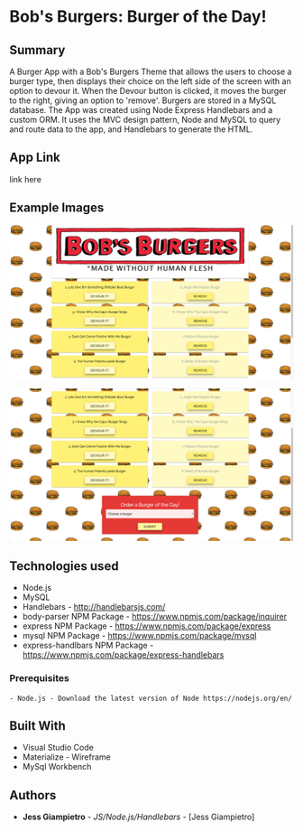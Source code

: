 # Bob's Burgers: Burger of the Day!

## Summary
A Burger App with a Bob's Burgers Theme that allows the users to choose a burger type, then displays their choice on the left side of the screen with an option to devour it. When the Devour button is clicked, it moves the burger to the right, giving an option to 'remove'. Burgers are stored in a MySQL database. The App was created using Node Express Handlebars and a custom ORM. It uses the MVC design pattern, Node and MySQL to query and route data to the app, and Handlebars to generate the HTML.

## App Link
link here

## Example Images

![Screen shot](public/assets/img/Bob'sBurgers.png)

![Screen shot](public/assets/img/BobsBurgersSS2.png)



## Technologies used
- Node.js
- MySQL
- Handlebars - http://handlebarsjs.com/
- body-parser NPM Package - https://www.npmjs.com/package/inquirer
- express NPM Package - https://www.npmjs.com/package/express
- mysql NPM Package - https://www.npmjs.com/package/mysql
- express-handlbars NPM Package - https://www.npmjs.com/package/express-handlebars

### Prerequisites

```
- Node.js - Download the latest version of Node https://nodejs.org/en/
```

## Built With

* Visual Studio Code
* Materialize - Wireframe
* MySql Workbench

## Authors

* **Jess Giampietro** - *JS/Node.js/Handlebars* - [Jess Giampietro]